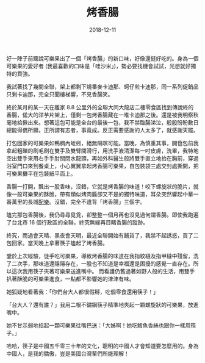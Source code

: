 ﻿---
layout: post
title: 烤香腸
date: 2018-12-11
category: 說
tags: [看護]
---


好一陣子前聽說可樂果出了一個「烤香腸」的新口味，好像還挺好吃的。身為一個可樂果的愛好者 (我最喜歡的口味是「哇沙米」)，勢必要找機會試試，光想就好獨特的貫強。

<!--more-->
我試著找了幾間全聯，架上都剩下燒番麥卡迪那、蚵仔煎卡迪那，同一系列促銷品只剩卡迪那，完全只聞樓梯響，不見香腸笑。

終於某月的某一天在離家 8.8 公里外的全聯大同大龍店二樓零食區找到傳說終的香腸，偌大的洋芋片架上，僅剩一包烤香腸藏在一堆卡迪那之後。還是被我明察秋毫地給揪出來。想著這包可能是全台的最後一包，我不禁臨腸涕泣，殷殷盼盼數日總能得償所願，正所謂有志者，事竟成。反正需要感謝的人太多了，就感謝天罷。

打包回家的可樂果如鴨稠內蚯蚓，絕無隔暝可能。當晚，為慎重其事，開苞包前我拿起粗礫的刷毛刷在雙手及雙臂間滑行，用洗手液清潔每一吋皮膚，洗畢，我特地空出雙手來用右手手肘關閉水龍頭，再如外科醫生般將雙手直立地抬在胸前，穿過浴室門口來到餐桌上，小心翼翼拿起烤香腸可樂果，自包裝袋三處交封處撕開，把可樂果攤平在包裝紙平面上。

香腸一打開，飄出一股香味，沒錯，它就是烤香腸的味道！咬下螺旋狀的脆片，就像一般可樂果的酥脆，帶有類似烤肉醬卻又不是的獨特味道，耳朵突然響起中華一番萬里的長城[配樂](https://www.youtube.com/watch?v=A3I4nnoDb3Y)。沒錯，完全不違背「烤香腸」三個字。

瞌完那包香腸後，我仍尋尋覓覓，卻整整一個月再也沒見過何謂香腸。即使我跑遍了台北市 16 個行政區的全聯，終究無緣再目睹香腸的蹤跡。

終究，雨過會天晴、黑夜會天明，最近全聯開始有鋪貨了，我禁不起誘惑，買了二包回家。當天晚上拿著筷子瞌起了烤香腸。

鑒於上次經驗，徒手吃可樂果，導致烤香腸的味道在我指紋縫及指甲縫中殘留，洗了二次手，那味道還隱隱存在，一股也不知道是幸福還是困擾的感覺一直存在。所以這次我用筷子夾著可樂果送進嘴中。 而看護仍舊過著如野人般的生活，用雙手扒著酥脆的可樂果進食，一點都不影響她的津津有味。

她狐疑地看著我：「你們台大人都很假掰，吃個零食還用筷子！」

「台大人？還有誰？」我用二根不鏽鋼筷子精準地夾起一顆螺旋狀的可樂果，放進嘴中。

她不甘示弱地掐起一顆可樂果往嘴巴送：「大姊啊！她吃鱈魚香絲也跟你一樣用筷子。」


哈哈，筷子是中國五千零三十年的文化，聰明的中國人才會知道要怎麼用的。身為中國人，是我的驕傲，豈是美國台灣輩們所能理解！
